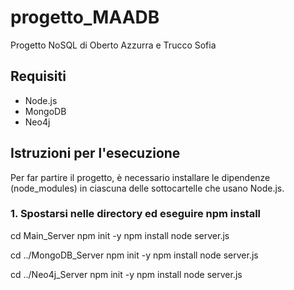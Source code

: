 # progetto_MAADB

Progetto NoSQL di Oberto Azzurra e Trucco Sofia

## Requisiti

- Node.js
- MongoDB
- Neo4j

## Istruzioni per l'esecuzione

Per far partire il progetto, è necessario installare le dipendenze (node_modules) in ciascuna delle sottocartelle che usano Node.js.

### 1. Spostarsi nelle directory ed eseguire npm install

cd Main_Server
npm init -y
npm install
node server.js

cd ../MongoDB_Server
npm init -y
npm install
node server.js

cd ../Neo4j_Server
npm init -y
npm install
node server.js
